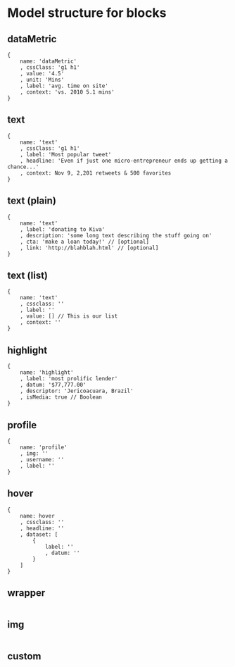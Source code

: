 # Model structure for blocks

## dataMetric
```
{
	name: 'dataMetric'
	, cssClass: 'g1 h1'
	, value: '4.5'
	, unit: 'Mins'
	, label: 'avg. time on site'
	, context: 'vs. 2010 5.1 mins'
}
```

## text
```
{
	name: 'text'
	, cssClass: 'g1 h1'
	, label: 'Most popular tweet'
	, headline: 'Even if just one micro-entrepreneur ends up getting a chance...'
	, context: Nov 9, 2,201 retweets & 500 favorites
}
```

## text (plain)
```
{
	name: 'text'
	, label: 'donating to Kiva'
	, description: 'some long text describing the stuff going on'
	, cta: 'make a loan today!' // [optional]
	, link: 'http://blahblah.html' // [optional]
}
```

## text (list)
```
{
	name: 'text'
	, cssclass: ''
	, label: ''
	, value: [] // This is our list
	, context: ''
}
```

## highlight
```
{
	name: 'highlight'
	, label: 'most prolific lender'
	, datum: '$77,777.00'
	, descriptor: 'Jericoacuara, Brazil'
	, isMedia: true // Boolean
}
```

## profile
```
{
	name: 'profile'
	, img: ''
	, username: ''
	, label: ''
}
```

## hover
```
{
	name: hover
	, cssclass: ''
	, headline: ''
	, dataset: [
		{
			label: ''
			, datum: ''
		}
	]
}
```

## wrapper
```
```

## img
```
```

## custom
```
```
